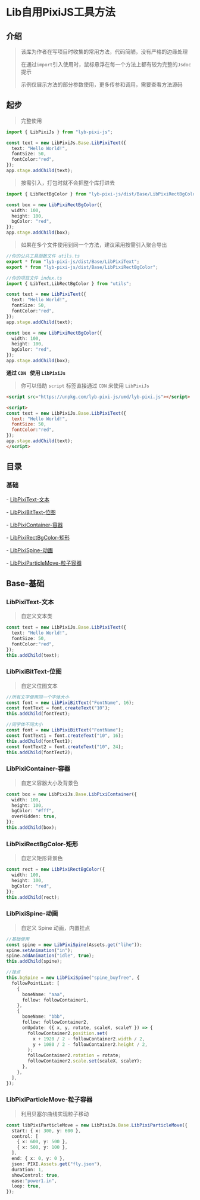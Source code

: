 # Lib自用PixiJS工具方法

## 介绍

> 该库为作者在写项目时收集的常用方法，代码简陋，没有严格的边缘处理
>
> 在通过`import`引入使用时，鼠标悬浮在每一个方法上都有较为完整的`Jsdoc`提示
>
> 示例仅展示方法的部分参数使用，更多传参和调用，需要查看方法源码

## 起步

> 完整使用

```ts
import { LibPixiJs } from "lyb-pixi-js";

const text = new LibPixiJs.Base.LibPixiText({
  text: "Hello World!",
  fontSize: 50,
  fontColor:"red",
});
app.stage.addChild(text);
```

> 按需引入，打包时就不会把整个库打进去

```ts
import { LibRectBgColor } from "lyb-pixi-js/dist/Base/LibPixiRectBgColor";

const box = new LibPixiRectBgColor({
  width: 100,
  height: 100,
  bgColor: "red",
});
app.stage.addChild(box);
```

> 如果在多个文件使用到同一个方法，建议采用按需引入聚合导出

```ts
//你的公共工具函数文件 utils.ts
export * from "lyb-pixi-js/dist/Base/LibPixiText";
export * from "lyb-pixi-js/dist/Base/LibPixiRectBgColor";

//你的项目文件 index.ts
import { LibText,LibRectBgColor } from "utils";

const text = new LibPixiText({
  text: "Hello World!",
  fontSize: 50,
  fontColor:"red",
});
app.stage.addChild(text);

const box = new LibPixiRectBgColor({
  width: 100,
  height: 100,
  bgColor: "red",
});
app.stage.addChild(box);
```

**通过 `CDN ` 使用 `LibPixiJs`**

> 你可以借助 `script` 标签直接通过 `CDN` 来使用 `LibPixiJs`

```html
<script src="https://unpkg.com/lyb-pixi-js/umd/lyb-pixi.js"></script>

<script>
const text = new LibPixiJs.Base.LibPixiText({
  text: "Hello World!",
  fontSize: 50,
  fontColor:"red",
});
app.stage.addChild(text);
</script>
```

## 目录

### 基础

\- [LibPixiText-文本](#LibPixiText-文本)

\- [LibPixiBitText-位图](#LibPixiBitText-位图)

\- [LibPixiContainer-容器](#LibPixiContainer-容器)

\- [LibPixiRectBgColor-矩形](#LibPixiRectBgColor-矩形)

\- [LibPixiSpine-动画](#LibPixiSpine-动画)

\- [LibPixiParticleMove-粒子容器](#LibPixiParticleMove-粒子容器)


## Base-基础

### LibPixiText-文本

> 自定义文本类

```ts
const text = new LibPixiJs.Base.LibPixiText({
  text: "Hello World!",
  fontSize: 50,
  fontColor:"red",
});
this.addChild(text);
```

### LibPixiBitText-位图

> 自定义位图文本

```ts
//所有文字使用同一个字体大小
const font = new LibPixiBitText("FontName", 16);
const fontText = font.createText("10");
this.addChild(fontText);

//同字体不同大小
const font = new LibPixiBitText("FontName");
const fontText1 = font.createText("10", 16);
this.addChild(fontText1);
const fontText2 = font.createText("10", 24);
this.addChild(fontText2);
```

### LibPixiContainer-容器

> 自定义容器大小及背景色

```ts
const box = new LibPixiJs.Base.LibPixiContainer({
  width: 100,
  height: 100,
  bgColor: "#fff",
  overHidden: true,
});
this.addChild(box);
```

### LibPixiRectBgColor-矩形

> 自定义矩形背景色

```ts
const rect = new LibPixiRectBgColor({
  width: 100,
  height: 100,
  bgColor: "red",
});
this.addChild(rect);
```

### LibPixiSpine-动画

> 自定义 Spine 动画，内置挂点

```ts
//基础使用
const spine = new LibPixiSpine(Assets.get("lihe"));
spine.setAnimation("in");
spine.addAnimation("idle", true);
this.addChild(spine);

//挂点
this.bgSpine = new LibPixiSpine("spine_buyfree", {
  followPointList: [
    {
      boneName: "aaa",
      follow: followContainer1,
    },
    {
      boneName: "bbb",
      follow: followContainer2,
      onUpdate: ({ x, y, rotate, scaleX, scaleY }) => {
        followContainer2.position.set(
          x + 1920 / 2 - followContainer2.width / 2,
          y + 1080 / 2 - followContainer2.height / 2,
        );
        followContainer2.rotation = rotate;
        followContainer2.scale.set(scaleX, scaleY);
      },
    },
  ],
});
```

### LibPixiParticleMove-粒子容器

> 利用贝塞尔曲线实现粒子移动

```ts
const libPixiParticleMove = new LibPixiJs.Base.LibPixiParticleMove({
  start: { x: 300, y: 600 },
  control: [
    { x: 600, y: 500 },
    { x: 500, y: 100 },
  ],
  end: { x: 0, y: 0 },
  json: PIXI.Assets.get("fly.json"),
  duration: 1,
  showControl: true,
  ease:"power1.in",
  loop: true,
});
```

